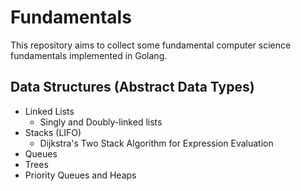# Fundamentals

This repository aims to collect some fundamental computer science fundamentals implemented in Golang.

## Data Structures (Abstract Data Types)

* Linked Lists
  * Singly and Doubly-linked lists
* Stacks (LIFO)
  * Dijkstra's Two Stack Algorithm for Expression Evaluation
* Queues
* Trees
* Priority Queues and Heaps
